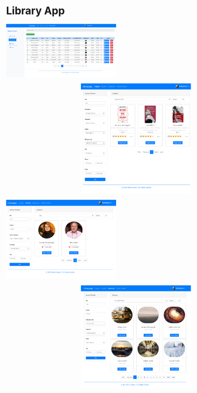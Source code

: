 # Library App

<p align="left"><img width="300" src="OtherFiles/Screenshoots/UserDashboard.png" alt="Dashboard" /></p>
<p align="right"><img width="300" src="OtherFiles/Screenshoots/Books.png" alt="Books" /></p>
<p align="left"><img width="300" src="OtherFiles/Screenshoots/Authors.png" alt="Authors" /></p>
<p align="right"><img width="300" src="OtherFiles/Screenshoots/Users.png" alt="Users" /></p>
